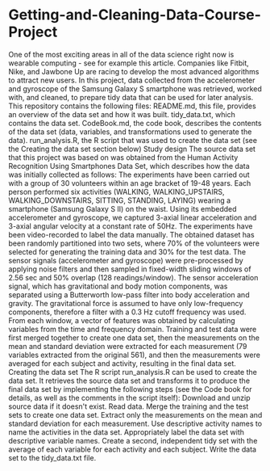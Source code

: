 # Getting-and-Cleaning-Data-Course-Project
One of the most exciting areas in all of the data science right now is wearable computing - see for example this article. Companies like Fitbit, Nike, and Jawbone Up are racing to develop the most advanced algorithms to attract new users.
In this project, data collected from the accelerometer and gyroscope of the Samsung Galaxy S smartphone was retrieved, worked with, and cleaned, to prepare tidy data that can be used for later analysis.
This repository contains the following files:
README.md, this file, provides an overview of the data set and how it was built. tidy_data.txt, which contains the data set. CodeBook.md, the code book, describes the contents of the data set (data, variables, and transformations used to generate the data). run_analysis.R, the R script that was used to create the data set (see the Creating the data set section below) Study design
The source data set that this project was based on was obtained from the Human Activity Recognition Using Smartphones Data Set, which describes how the data was initially collected as follows:
The experiments have been carried out with a group of 30 volunteers within an age bracket of 19-48 years. Each person performed six activities (WALKING, WALKING_UPSTAIRS, WALKING_DOWNSTAIRS, SITTING, STANDING, LAYING) wearing a smartphone (Samsung Galaxy S II) on the waist. Using its embedded accelerometer and gyroscope, we captured 3-axial linear acceleration and 3-axial angular velocity at a constant rate of 50Hz. The experiments have been video-recorded to label the data manually. The obtained dataset has been randomly partitioned into two sets, where 70% of the volunteers were selected for generating the training data and 30% for the test data.
The sensor signals (accelerometer and gyroscope) were pre-processed by applying noise filters and then sampled in fixed-width sliding windows of 2.56 sec and 50% overlap (128 readings/window). The sensor acceleration signal, which has gravitational and body motion components, was separated using a Butterworth low-pass filter into body acceleration and gravity. The gravitational force is assumed to have only low-frequency components, therefore a filter with a 0.3 Hz cutoff frequency was used. From each window, a vector of features was obtained by calculating variables from the time and frequency domain. Training and test data were first merged together to create one data set, then the measurements on the mean and standard deviation were extracted for each measurement (79 variables extracted from the original 561), and then the measurements were averaged for each subject and activity, resulting in the final data set.
Creating the data set
The R script run_analysis.R can be used to create the data set. It retrieves the source data set and transforms it to produce the final data set by implementing the following steps (see the Code book for details, as well as the comments in the script itself):
Download and unzip source data if it doesn't exist. Read data. Merge the training and the test sets to create one data set. Extract only the measurements on the mean and standard deviation for each measurement. Use descriptive activity names to name the activities in the data set. Appropriately label the data set with descriptive variable names. Create a second, independent tidy set with the average of each variable for each activity and each subject. Write the data set to the tidy_data.txt file. 
